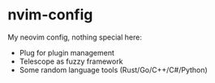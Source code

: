 # nvim-config

My neovim config, nothing special here:

* Plug for plugin management
* Telescope as fuzzy framework
* Some random language tools (Rust/Go/C++/C#/Python)

